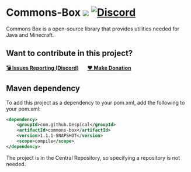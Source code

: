 # Commons-Box [![](https://img.shields.io/badge/javadocs-latest-red.svg)](https://javadoc.jitpack.io/com/github/Despical/Commons-Box/pre-1.1.2/javadoc/) [![Discord](https://img.shields.io/discord/719922452259668000.svg?color=7289DA&label=discord)](https://discord.gg/Vhyy4HA)
Commons Box is a open-source library that provides utilities needed for Java and Minecraft.

## Want to contribute in this project?
[**💣 Issues Reporting (Discord)**](https://discordapp.com/invite/Vhyy4HA)&nbsp;&nbsp;&nbsp;&nbsp;&nbsp;&nbsp;[**❤ Make Donation**](https://www.patreon.com/despical)

## Maven dependency
To add this project as a dependency to your pom.xml, add the following to your pom.xml:
```XML
<dependency>
    <groupId>com.github.Despical</groupId>
    <artifactId>commons-box</artifactId>
    <version>1.1.1-SNAPSHOT</version>
    <scope>compile</scope>
</dependency>
```

The project is in the Central Repository, so specifying a repository is not needed.
